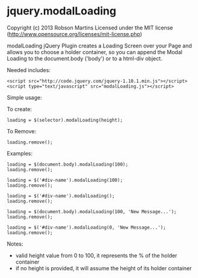 jquery.modalLoading
===================

Copyright (c) 2013 Robson Martins Licensed under the MIT license (http://www.opensource.org/licenses/mit-license.php)

modalLoading jQuery Plugin creates a Loading Screen over your Page and allows you to choose a holder container, so you can append the Modal Loading to the document.body ('body') or to a html-div object.

Needed includes:

	<script src="http://code.jquery.com/jquery-1.10.1.min.js"></script>
	<script type="text/javascript" src="modalLoading.js"></script>

Simple usage:

To create:
	
	loading = $(selector).modalLoading(height);
	
To Remove:
	
	loading.remove();
 
Examples:

	loading = $(document.body).modalLoading(100);
	loading.remove();

	loading = $('#div-name').modalLoading(100);
	loading.remove();

	loading = $('#div-name').modalLoading();
	loading.remove();

	loading = $(document.body).modalLoading(100, 'New Message...');
	loading.remove();

	loading = $('#div-name').modalLoading(0, 'New Message...');
	loading.remove();

Notes:
- valid height value from 0 to 100, it represents the % of the holder container
- if no height is provided, it will assume the height of its holder container
